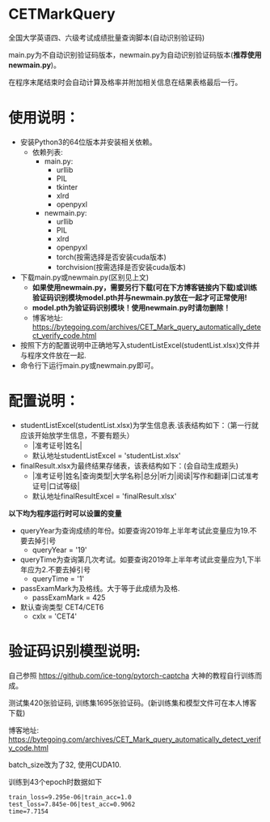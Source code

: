 # CETMarkQuery
全国大学英语四、六级考试成绩批量查询脚本(自动识别验证码)

main.py为不自动识别验证码版本，newmain.py为自动识别验证码版本(**推荐使用newmain.py**)。

在程序末尾结束时会自动计算及格率并附加相关信息在结果表格最后一行。

# 使用说明：
- 安装Python3的64位版本并安装相关依赖。
  - 依赖列表:
    - main.py:
      - urllib
      - PIL
      - tkinter
      - xlrd
      - openpyxl
    - newmain.py:
      - urllib
      - PIL
      - xlrd
      - openpyxl
      - torch(按需选择是否安装cuda版本)
      - torchvision(按需选择是否安装cuda版本)
- 下载main.py或newmain.py(区别见上文)
  - **如果使用newmain.py，需要另行下载(可在下方博客链接内下载)或训练验证码识别模块model.pth并与newmain.py放在一起才可正常使用!**
  - **model.pth为验证码识别模块！使用newmain.py时请勿删除！**
  - 博客地址: https://bytegoing.com/archives/CET_Mark_query_automatically_detect_verify_code.html
- 按照下方的配置说明中正确地写入studentListExcel(studentList.xlsx)文件并与程序文件放在一起.
- 命令行下运行main.py或newmain.py即可。

# 配置说明：
- studentListExcel(studentList.xlsx)为学生信息表.该表结构如下：（第一行就应该开始放学生信息，不要有题头）
  - |准考证号|姓名|
  - 默认地址studentListExcel = 'studentList.xlsx'
- finalResult.xlsx为最终结果存储表，该表结构如下：(会自动生成题头)
  - |准考证号|姓名|查询类型|大学名称|总分|听力|阅读|写作和翻译|口试准考证号|口试等级|
  - 默认地址finalResultExcel = 'finalResult.xlsx'
  
**以下均为程序运行时可以设置的变量**
- queryYear为查询成绩的年份。如要查询2019年上半年考试此变量应为19.不要去掉引号
  - queryYear = '19'
- queryTime为查询第几次考试。如要查询2019年上半年考试此变量应为1,下半年应为2.不要去掉引号
  - queryTime = '1'
- passExamMark为及格线。大于等于此成绩为及格.
  - passExamMark = 425
- 默认查询类型 CET4/CET6
  - cxlx = 'CET4'

# 验证码识别模型说明:
自己参照 https://github.com/ice-tong/pytorch-captcha 大神的教程自行训练而成。

测试集420张验证码, 训练集1695张验证码。(新训练集和模型文件可在本人博客下载)

博客地址: https://bytegoing.com/archives/CET_Mark_query_automatically_detect_verify_code.html

batch_size改为了32, 使用CUDA10.

训练到43个epoch时数据如下
```
train_loss=9.295e-06|train_acc=1.0
test_loss=7.845e-06|test_acc=0.9062
time=7.7154
```


